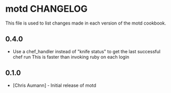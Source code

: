motd CHANGELOG
=====================

This file is used to list changes made in each version of the motd cookbook.

0.4.0
-----

- Use a chef_handler instead of "knife status" to get the last successful chef run
  This is faster than invoking ruby on each login

0.1.0
-----
- [Chris Aumann] - Initial release of motd
